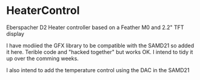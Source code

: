 # HeaterControl
Eberspacher D2 Heater controller based on a Feather M0 and 2.2" TFT display

I have modiied the GFX library to be compatible with the SAMD21 so added it here.
Terible code and "hacked together" but works OK. I intend to tidy it up over the comming weeks.

I also intend to add the temperature control using the DAC in the SAMD21
